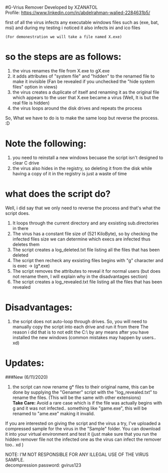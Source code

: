#G-Vrius Remover Developed by XZANATOL<br/>
Profile: https://www.linkedin.com/in/abdelrahman-walied-2284631b5/

first of all the virus infects any executable windows files such as (exe, bat, msi) and during my testing i noticed it also infects ini and ico files

    (For demonestration we will take a file named X.exe)

so the steps are as follows:
============================
1) the virus renames the file from X.exe to gX.exe
2) it adds attributes of "system file" and "hidden" to the renamed file to make it invisible
    (Fan be revealed if you unchecked the "hide system files" option in views)
3) the virus creates a duplicate of itself and renaming it as the original file which appears to the user that X.exe became a virus
    (Well, It is but the real file is hidden)
4) the virus loops around the disk drives and repeats the process

So, What we have to do is to make the same loop but reverse the process. :D

Note the following:
===================
1) you need to reinstall a new windows becuase the script isn't designed to clear C drive
2) the virus also hides in the registry, so deleting it from the disk while having a copy of it in the registry is just a waste of time

what does the script do?
========================
Well, i did say that we only need to reverse the process and that's what the script does.

1) It loops through the current directory and any exsisting sub.directories in there
2) The virus has a constant file size of (521 KiloByte), so by checking the infected files size we can determine which execs are infected thus deletes them
3) The script creates a log_deleted.txt file listing all the files that has been deleted
4) The script then recheck any exsisting files begins with "g" character and is exec -> (g*.exe)
5) The script removes the attributes to reveal it for normal users (but does not rename them, I will explain why in the disadvantages section)
6) The script creates a log_revealed.txt file listing all the files that has been revealed

Disadvantages:
==============
1) the script does not auto-loop through drives. So, you will need to manually copy the script into each drive and run it from there
The reason i did that is to not edit the C:\ by any means after you have installed the new windows (common mistakes may happen by users.. xd)


Updates:
========
###New (6/11/2020)
1) the script can now rename g* files to their original name, this can be done by supplying the "Genamer" script with the "log_revealed.txt" to rename the files.
    (This will be the same with other extensions)<br/>
**Take Care:** Avoid a rare case which is if the file was actually begins with g and it was not infected.. something like "game.exe", this will be renamed to "ame.exe" making it invalid.




If you are interested on giving the script and the virus a try, I've uploaded a compressed sample for the virus in the "Sample" folder. You can download it into your virtual environment and test it (just make sure that you run the hidden remover file not the infected one as the virus can infect the remover too.. xd )

NOTE: I'M NOT RESPONSIBLE FOR ANY ILLEGAL USE OF THE VIRUS SAMPLE.
<br/>
decompression password: gvirus123
